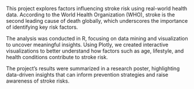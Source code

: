 This project explores factors influencing stroke risk using real-world health data. According to the World Health Organization (WHO), stroke is the second leading cause of death globally, which underscores the importance of identifying key risk factors.

The analysis was conducted in R, focusing on data mining and visualization to uncover meaningful insights. Using Plotly, we created interactive visualizations to better understand how factors such as age, lifestyle, and health conditions contribute to stroke risk.

The project’s results were summarized in a research poster, highlighting data-driven insights that can inform prevention strategies and raise awareness of stroke risks.
